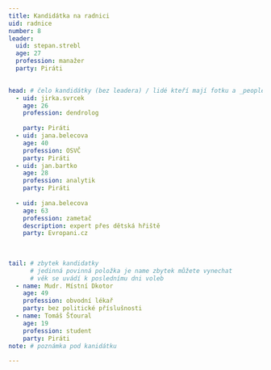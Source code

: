 ```yaml
---
title: Kandidátka na radnici
uid: radnice
number: 8
leader:
  uid: stepan.strebl
  age: 27
  profession: manažer
  party: Piráti
  

head: # čelo kandidátky (bez leadera) / lidé kteří mají fotku a _people/jmeno.md
  - uid: jirka.svrcek
    age: 26
    profession: dendrolog
    
    party: Piráti
  - uid: jana.belecova
    age: 40
    profession: OSVČ
    party: Piráti
  - uid: jan.bartko
    age: 28
    profession: analytik
    party: Piráti
    
  - uid: jana.belecova
    age: 63
    profession: zametač
    description: expert přes dětská hřiště
    party: Evropani.cz
    
    
    
tail: # zbytek kandidatky
      # jedinná povinná položka je name zbytek můžete vynechat
      # věk se uvádí k poslednímu dni voleb
  - name: Mudr. Místní Dkotor
    age: 49
    profession: obvodní lékař
    party: bez politické příslušnosti
  - name: Tomáš Šťoural
    age: 19
    profession: student
    party: Piráti
note: # poznámka pod kanidátku
    
---
```


